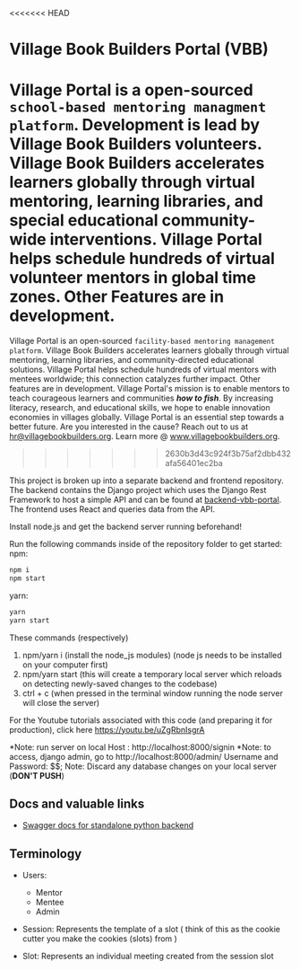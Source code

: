 <<<<<<< HEAD
# Village Book Builders Portal (VBB)

Village Portal is a open-sourced `school-based mentoring managment platform`. Development is lead by Village Book Builders volunteers. Village Book Builders accelerates learners globally through virtual mentoring, learning libraries, and special educational community-wide interventions. Village Portal helps schedule hundreds of virtual volunteer mentors in global time zones. Other Features are in development.
=======
Village Portal is an open-sourced `facility-based mentoring management platform`. Village Book Builders accelerates learners globally through virtual mentoring, learning libraries, and community-directed educational solutions. Village Portal helps schedule hundreds of virtual mentors with mentees worldwide; this connection catalyzes further impact. Other features are in development. Village Portal's mission is to enable mentors to teach courageous learners and communities <strong><em>how to fish</em></strong>. By increasing literacy, research, and educational skills, we hope to enable innovation economies in villages globally. Village Portal is an essential step towards a better future. Are you interested in the cause? Reach out to us at hr@villagebookbuilders.org. Learn more @ www.villagebookbuilders.org.
>>>>>>> 2630b3d43c924f3b75af2dbb432afa56401ec2ba

This project is broken up into a separate backend and frontend repository. The backend contains the Django project which uses the Django Rest Framework to host a simple API and can be found at [backend-vbb-portal](https://github.com/VilllageBookBuilders/backend-vbb-portal). The frontend uses React and queries data from the API.

Install node.js and get the backend server running beforehand!

Run the following commands inside of the repository folder to get started:
npm:

```bash
npm i
npm start
```

yarn:

```bash
yarn
yarn start
```

These commands (respectively)

1. npm/yarn i (install the node_js modules) (node js needs to be installed on your computer first)
2. npm/yarn start (this will create a temporary local server which reloads on detecting newly-saved changes to the codebase)
3. ctrl + c (when pressed in the terminal window running the node server will close the server)

For the Youtube tutorials associated with this code (and preparing it for production), click here https://youtu.be/uZgRbnIsgrA

*Note: run server on local Host : http://localhost:8000/signin
*Note: to access, django admin, go to http://localhost:8000/admin/
Username and Password: \$\$;
Note: Discard any database changes on your local server (**DON'T PUSH**)

## Docs and valuable links

- [Swagger docs for standalone python backend ](https://vbb-backend.herokuapp.com/swagger/)

## Terminology

- Users:

  - Mentor
  - Mentee
  - Admin

- Session: Represents the template of a slot ( think of this as the cookie cutter you make the cookies (slots) from )

- Slot: Represents an individual meeting created from the session slot
